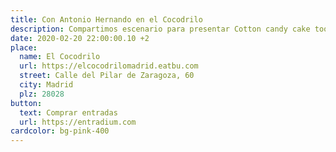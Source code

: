 ```yaml
---
title: Con Antonio Hernando en el Cocodrilo
description: Compartimos escenario para presentar Cotton candy cake tootsie roll. Cotton candy chocolate liquorice soufflé tart pastry.
date: 2020-02-20 22:00:00.10 +2
place:
  name: El Cocodrilo
  url: https://elcocodrilomadrid.eatbu.com
  street: Calle del Pilar de Zaragoza, 60
  city: Madrid
  plz: 28028
button:
  text: Comprar entradas
  url: https://entradium.com
cardcolor: bg-pink-400
---
```

